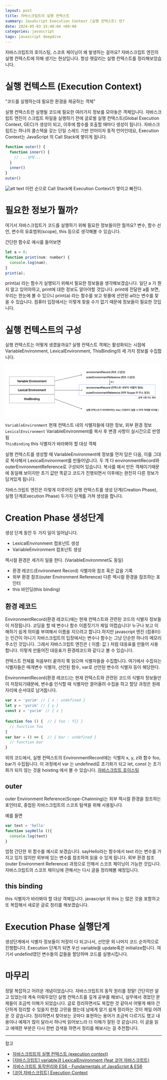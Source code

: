 ```yaml
---
layout: post
title: 자바스크립트의 실행 컨텍스트
summary: JavaScript Execution Context (실행 컨텍스트) 란?
date: 2024-05-03 15:48:04 +09:00
categories: javascript
tags: javascript deepdive
---
```


자바스크립트의 호이스팅, 스코프 체이닝이 왜 발생하는 걸까요? 자바스크립트 엔진의 실행 컨텍스트에 의해 생기는 현상입니다. 항상 헷갈리는 실행 컨텍스트를 정리해보았습니다.

# 실행 컨텍스트 (Execution Context)

"코드를 실행하는데 필요한 환경을 제공하는 객체"

실행 컨텍스트란 실행될 코드에 필요한 여러가지 정보를 모아놓은 객체입니다. 자바스크립트 엔진이 스크립트 파일을 실행하기 전에 <span class="h-yellow">글로벌 실행 컨텍스트(Global Execution Context, GEC)</span>가 생성이 되고, 이후에 함수를 호출할 때마다 생성이 됩니다.
자바스크립트는 하나의 콜스택을 갖는 단일 스레드 기반 언어이자 동적 언어인데요, Execution Context는 JavaScript 의 <span class="h-yellow">Call Stack</span>에 쌓이게 됩니다.

```javascript
function outer() {
  function inner() {
    // ...생략...
  }
  inner()
}
outer()
```
![alt text](https://velog.velcdn.com/images/hameee/post/c03345a2-8a87-4ea3-acb6-2ddbc2e242ff/image.png)
이런 순으로 Call Stack에 Execution Context가 쌓이고 빠진다.


# 필요한 정보가 뭘까?

여기서 자바스크립트가 코드를 실행하기 위해 필요한 정보들이란 뭘까요? 변수, 함수 선언, 변수의 유효범위(scope), this 등으로 생각해볼 수 있습니다.


간단한 함수로 예시를 들어보면
```javascript
let a = 0;
function print(num: number) {
  console.log(num);
}
print(a); 
```
print(a) 라는 함수가 실행되기 위해서 필요한 정보들을 생각해보겠습니다. 
일단 a 가 뭔지 알고 있어야하고, print에 대한 정보도 알아야할 것입니다. print에 전달한 a를 보면, 우리는 한눈에 볼 수 있으니 print(a) 라는 함수를 보고 윗줄에 선언된 a라는 변수를 찾을 수 있습니다. 컴퓨터 입장에서는 이렇게 찾을 수가 없기 때문에 정보들이 필요한 것입니다.



# 실행 컨텍스트의 구성

실행 컨텍스트는 어떻게 생겼을까요? 실행 컨텍스트 객체는 활성화되는 시점에 VariableEnvironment, LexicalEnvironment, ThisBinding의 세 가지 정보를 수집합니다.


![실행 컨텍스트의 구성](/assets/images/2024-05-03/01.png)

<code>VariableEnvironment</code> 현재 컨텍스트 내의 식별자들에 대한 정보, 외부 환경 정보<br/>
<code>LexicalEnvironment</code> VariableEnvironment를 복사 후 변경 사항이 실시간으로 반영됨<br/>
<code>ThisBinding</code> this 식별자가 바라봐야 할 대상 객체

실행 컨텍스트를 생성할 때 VariableEnvironment에 정보를 먼저 담은 다음, 이를 그대로 복사해서 LexicalEnvironment를 만들어냅니다. 두 개 다 environmentRecord와 outerEnvironmentReference로 구성되어 있습니다. 복사를 해서 만든 객체이기때문에 동일해 보이지만 초기 값만 똑같고 코드가 진행되면서 이후에는 완전히 다른 정보가 담겨있게 됩니다.

자바스크립트 엔진은 이렇게 이루어진 실행 컨텍스트를 생성 단계(Creation Phase), 실행 단계(Execution Phase) 두가지 단계를 거쳐 생성을 합니다.

# Creation Phase 생성단계

생성 단계 동안 두 가지 일이 일어납니다.
- LexicalEnvironment 컴포넌트 생성
- VariableEnvironment 컴포넌트 생성 <br>

렉시컬 환경은 세가지 일을 한다. (VariableEnvironmnet도 동일)

- 환경 레코드(Environment Record) 식별자와 참조 혹은 값을 기록
- 외부 환경 참조(outer Environment Reference) 다른 렉시컬 환경을 참조하는 포인터
- this 바인딩(this binding)

## 환경 레코드

EnvironmentRecord(환경 레코드)에는 현재 컨텍스트와 관련된 코드의 식별자 정보들이 저장됩니다.
코딩을 할 때 변수나 함수 이름짓기가 제일 어렵습니다! 누구나 보고 이해하기 쉽게 의미를 부여해서 이름을 지으려고 합니다.하지만 javascript 엔진 (컴퓨터)는 인간이 아니기 자바스크립트의 입장에서는 변수나 함수는 그냥 단순한 하나의 메모리 주소인 것입니다. 그래서 자바스크립트 엔진은 { 이름: 값 } 처럼 대응표를 만들어 사용합니다. 이렇게 만들어진 대응표가 환경레코드와 같다고 볼 수 있습니다.

컨텍스트 전체를 처음부터 끝까지 쭉 읽으며 식별자들을 수집합니다. 여기에서 수집되는 식별자들은 매개변수 식별자, 선언된 함수, var로 선언된 변수의 식별자 등이 해당한다.

EnvironmentRecord(환경 레코드)는 현재 컨텍스트와 관련된 코드의 식별자 정보들만이 저장되기떄문에, 변수를 인식할 때 식별자만 끌어올려 수집을 하고 할당 과정은 원래 자리에 순서대로 남겨둡니다.

```javascript
var x = 'yurim' // { x : undefined }
let y = 'yurim' // { y }
const z = 'yurim' // { z }

function foo () {  // { foo : f{} }
  // function foo
}
var bar = () => {  // { bar : undefined }
  // function bar
}
```
위의 코드에서, 실행 컨텍스트의 EnvironmentRecord에는 식별자 x, y, z와 함수 foo, bar가 수집됩니다.
이 과정에서 var 는 undefined로 초기화가 되고 let, const 는 초기화가 되지 않는 것을 hoisting 에서 볼 수 있습니다. [자바스크립트 호이스팅]({{base_path}}/javascript/javascript-hoisting/)


## outer
outer Environment Reference(Scope-Chainning)는 외부 렉시컬 환경을 참조하는 포인터로, 중첩된 자바스크립트의 스코프 탐색을 위해 사용됩니다.

예를 들면
```javascript 
var text = 'hello'
function sayHello (){
  console.log(text)
}
```
엄청 간단한 위 함수를 예시로 보겠습니다. sayHello라는 함수에서 text 라는 변수를 가지고 있지 않지만 외부에 있는 변수를 참조하여 읽을 수 있게 됩니다. 외부 환경 참조(outer Environment Reference) 과정으로 인해서 스코프 체이닝이 가능한 것입니다. 자바스크립트의 스코프 체이닝에 관해서는 다시 글을 정리해볼 예정입니다.

## this binding

this 식별자가 바라봐야 할 대상 객체입니다. javascript 의 this 는 많은 것을 포함하고 또 복잡해서 새로운 글로 정리를 해보겠습니다.


# Execution Phase 실행단계
생성단계에서 식별자 정보들이 저장이 다 되고나서, 선언문 외 나머지 코드 순차적으로 진행합니다. Execution 단계가 되면 우선 variable을 update혹은 initialize합니다. 여기서 undefind였던 변수들의 값들을 할당하며 코드를 실행시킵니다.


# 마무리
정말 복잡하고 어려운 개념이었습니다. 자바스크립트의 동작 원리를 정말! 간단히만 알고 있었는데 계속 미뤄두었던 실행 컨텍스트를 깊게 공부를 해보니, 실무에서 겪었던 문제들이 조금씩 이해가 되었습니다. 글로 정리하면서도 복잡한 것 같아서 어떻게 해야 간단하게 정리할 수 있을지 한참 고민을 했는데 남에게 알기 쉽게 정리하는 것이 제일 어려운 것 같습니다. 정리하면서 찾아보는 곳마다 표현하는 용어가 조금씩 다르기도 했고 내용이나 예제가 많이 달라서 하나씩 읽어보느라 더 이해가 잘된 것 같습니다. 이 글을 읽고 애매한 부분은 다시 한번 검색을 하면서 정리를 해보시는 걸 추천합니다.


---
참고
- [자바스크립트의 실행 컨텍스트 (execution context)](https://velog.io/@ggong/%EC%9E%90%EB%B0%94%EC%8A%A4%ED%81%AC%EB%A6%BD%ED%8A%B8%EC%9D%98-%EC%8B%A4%ED%96%89-%EC%BB%A8%ED%85%8D%EC%8A%A4%ED%8A%B8-execution-context)
- [[자바스크립트] variable과 LexicalEnvironment (feat 코어 자바스크립트)](https://overcome-the-limits.tistory.com/m/331)
- [자바스크립트 동작원리와 ES6 - Fundamentals of JavaScript & ES6](https://brewagebear.github.io/fundamentals-of-javascript/#step-13-%EC%9E%90%EB%B0%94%EC%8A%A4%ED%81%AC%EB%A6%BD%ED%8A%B8-%EC%8B%A4%ED%96%89%EC%BB%A8%ED%85%8D%EC%8A%A4%ED%8A%B8javascript-execution-context)
- [[코어 자바스크립트] Execution Context](https://velog.io/@hameee/%EC%BD%94%EC%96%B4-%EC%9E%90%EB%B0%94%EC%8A%A4%ED%81%AC%EB%A6%BD%ED%8A%B8-Execution-Context)